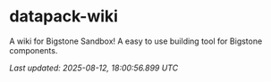 # datapack-wiki
A wiki for Bigstone Sandbox! A easy to use building tool for Bigstone components.

_Last updated: 2025-08-12, 18:00:56.899 UTC_
